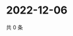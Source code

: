 # 2022-12-06

共 0 条

<!-- BEGIN WEIBO -->
<!-- 最后更新时间 Tue Dec 06 2022 00:00:45 GMT+0800 (China Standard Time) -->

<!-- END WEIBO -->
